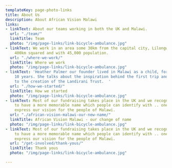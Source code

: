 ```yaml
---
templateKey: page-photo-links
title: About Us
description: About African Vision Malawi
links:
- linkText: About our teams working in both the UK and Malawi.
  url: "./team/"
  linkTitle: Team
  photo: "/img/page-links/link-bicycle-ambulance.jpg"
- linkText: We work in an area some 30km from the capital city, Lilongwe which is
    400km squared and with 45,000 population.
  url: "./where-we-work/"
  linkTitle: Where we work
  photo: "/img/page-links/link-bicycle-ambulance.jpg"
- linkText: 'Heather Palmer our founder lived in Malawi as a child, for her first
    10 years. She talks about the inspiration behind the first trip and how it led
    to the creation of the Landirani Trust.  '
  url: "./how-we-started/"
  linkTitle: How we started
  photo: "/img/page-links/link-bicycle-ambulance.jpg"
- linkText: Most of our fundraising takes place in the UK and we recognize we need
    to have a more memorable name which people can identify with .. one which will
    express our vision for the people of Malawi.
  url: "./african-vision-malawi-our-new-name/"
  linkTitle: African Vision Malawi - our change of name
  photo: "/img/page-links/link-bicycle-ambulance.jpg"
- linkText: Most of our fundraising takes place in the UK and we recognize we need
    to have a more memorable name which people can identify with .. one which will
    express our vision for the people of Malawi.
  url: "/get-involved/thank-yous/"
  linkTitle: Thank yous
  photo: "/img/page-links/link-bicycle-ambulance.jpg"

---
```

